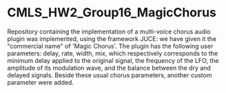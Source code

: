 # CMLS_HW2_Group16_MagicChorus

Repository containing the implementation of a multi-voice chorus audio plugin was implemented, using the framework JUCE: we have given it the "commercial name" of 'Magic Chorus'. 
The plugin has the following user parameters: delay, rate, width, mix, which respectively corresponds to the minimum delay applied to the original signal, the frequency of the LFO, the amplitude of its modulation wave, and the balance between the dry and delayed signals. 
Beside these usual chorus parameters, another custom parameter were added.
